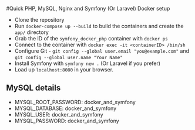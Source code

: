 #Quick PHP, MySQL, Nginx and Symfony (Or Laravel) Docker setup

- Clone the repository
- Run `docker-compose up --build` to build the containers and create the `app/` directory
- Grab the ID of the `symfony_docker_php` container with `docker ps`
- Connect to the container with `docker exec -it <containerID> /bin/sh`
- Configure Git - `git config --global user.email "you@example.com"` and
  `git config --global user.name "Your Name"`
- Install Symfony with `symfony new .` (Or Laravel if you prefer)
- Load up `localhost:8080` in your browser.

## MySQL details
- MYSQL_ROOT_PASSWORD: docker_and_symfony
- MYSQL_DATABASE: docker_and_symfony
- MYSQL_USER: docker_and_symfony
- MYSQL_PASSWORD: docker_and_symfony

